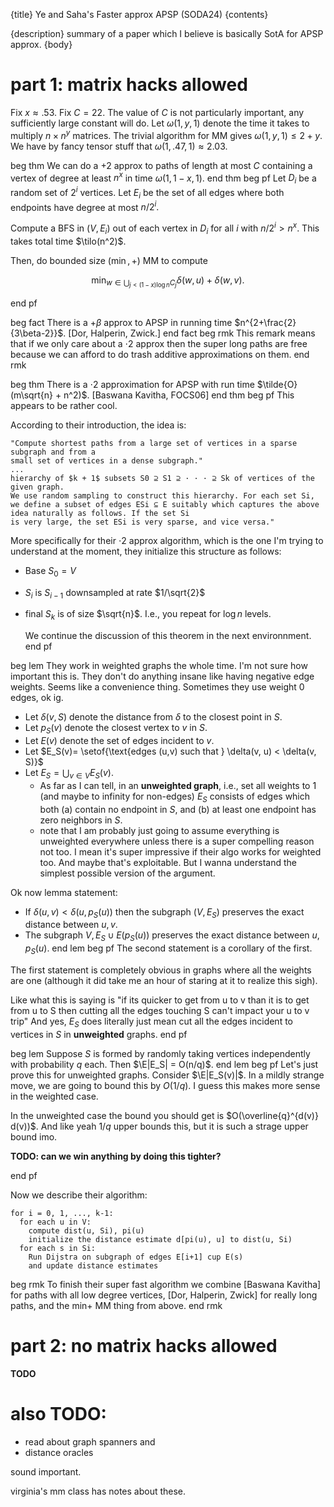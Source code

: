 {title}
Ye and Saha's Faster approx APSP (SODA24)
{contents}

{description}
summary of a paper which I believe is basically SotA for APSP
approx.
{body}

# part 1: matrix hacks allowed

Fix $x\approx .53$. Fix $C=22$. The value of $C$ is not
particularly important, any sufficiently large constant will do.
Let $\omega(1,y,1)$ denote the time it takes to multiply
$n\times n^{y}$ matrices.
The trivial algorithm for MM gives $\omega(1,y,1)\le 2+y$.
We have by fancy tensor stuff that $\omega(1,.47,1)\approx 2.03$.

beg thm
We can do a $+2$ approx to paths of length at most $C$ containing
a vertex of degree at least $n^{x}$ in time $\omega(1,1-x,1)$.
end thm
beg pf
Let $D_i$ be a random set of $2^{i}$ vertices.
Let $E_i$ be the set of all edges where both endpoints have
degree at most $n/2^{i}.$

Compute a BFS in $(V, E_i)$ out of each vertex in $D_i$ for all
$i$ with $n/2^{i} > n^{x}$.
This takes total time $\tilo(n^2)$.

Then, do bounded size $(\min,+)$  MM to compute 

$$ \min_{w\in \bigcup_{j<(1-x)\log n} C_j} \delta(w, u) + \delta(w, v) .$$ 

end pf

beg fact
There is a $+\beta$ approx to APSP in running time $n^{2+\frac{2}{3\beta-2}}$.
[Dor, Halperin, Zwick.]
end fact
beg rmk
This remark means that if we only care about a $\cdot 2$ approx
then the super long paths are free because we can afford to do
trash additive approximations on them.
end rmk

beg thm
There is a $\cdot 2$ approximation for APSP with run time
$\tilde{O}(m\sqrt{n} + n^2)$.
[Baswana Kavitha, FOCS06]
end thm
beg pf
This appears to be rather cool.

According to their introduction, the idea is:
```
"Compute shortest paths from a large set of vertices in a sparse subgraph and from a
small set of vertices in a dense subgraph." 
...
hierarchy of $k + 1$ subsets S0 ⊇ S1 ⊇ · · · ⊇ Sk of vertices of the given graph. 
We use random sampling to construct this hierarchy. For each set Si, we define a subset of edges ESi ⊆ E suitably which captures the above idea naturally as follows. If the set Si
is very large, the set ESi is very sparse, and vice versa."
```
More specifically for their $\cdot 2$ approx algorithm, which is
the one I'm trying to understand at the moment, they initialize
this structure as follows:

- Base $S_0 = V$
- $S_i$  is $S_{i-1}$ downsampled at rate  $1/\sqrt{2}$
- final  $S_k$ is of size $\sqrt{n}$. I.e., you repeat for  $\log n$ levels.

    We continue the discussion of this theorem in the next
    environnment.
end pf

beg lem
They work in weighted graphs the whole time. I'm not sure how
important this is. They don't do anything insane like
having negative edge weights. Seems like a convenience thing.
Sometimes they use weight $0$ edges, ok ig.

- Let $\delta(v,S)$ denote the distance from  $\delta$ to  the closest point in $S$. 
- Let $p_S(v)$ denote the closest vertex to  $v$ in $S$.
- Let $E(v)$ denote the set of edges incident to  $v$.
- Let $E_S(v)= \setof{\text{edges (u,v) such that } \delta(v, u) < \delta(v, S)}$
- Let $E_S = \bigcup_{v\in V} E_S(v)$.
  - As far as I can tell, in an **unweighted graph**, i.e., set
      all weights to $1$ (and maybe to infinity for non-edges)
      $E_S$ consists of edges which both (a) contain no endpoint in
      $S$, and (b) at least one endpoint has zero neighbors in $S$.
  - note that I am probably just going to assume everything is
      unweighted everywhere unless there is a super compelling
      reason not too. I mean it's super impressive if their algo
      works for weighted too. And maybe that's exploitable. But I
      wanna understand the simplest possible version of the
      argument.

Ok now lemma statement:

- If $\delta(u,v)< \delta(u, p_S(u))$ then the subgraph $(V, E_S)$ preserves the exact distance between  $u,v$.
- The subgraph $V, E_S\cup E(p_S(u))$ preserves the exact
    distance between $u,p_S(u)$.
end lem
beg pf
The second statement is a corollary of the first.

The first statement is completely obvious in graphs where all the
weights are one (although it did take me an hour of staring at it
to realize this sigh).

Like what this is saying is "if its quicker to get from u to v
than it is to get from u to S then cutting all the edges touching
S can't impact your u to v trip"
And yes, $E_S$ does literally just mean cut all the edges
incident to vertices in $S$ in **unweighted** graphs.
end pf

beg lem
Suppose $S$ is formed by randomly taking vertices independently
with probability $q$ each. Then $\E|E_S| = O(n/q)$.
end lem
beg pf
Let's just prove this for unweighted graphs.
Consider $\E|E_S(v)|$. 
In a mildly strange move, we are going to bound this by $O(1/q)$.
I guess this makes more sense in the weighted case.

In the unweighted case the bound you should get is $O(\overline{q}^{d(v)} d(v))$.
And like yeah $1/q$ upper bounds this, but it is such a strage
upper bound imo.

**TODO: can we win anything by doing this tighter?**

end pf

Now we describe their algorithm:

```
for i = 0, 1, ..., k-1:
  for each u in V: 
    compute dist(u, Si), pi(u)
    initialize the distance estimate d[pi(u), u] to dist(u, Si)
  for each s in Si:
    Run Dijstra on subgraph of edges E[i+1] cup E(s)
    and update distance estimates
```


beg rmk
To finish their super fast algorithm we combine [Baswana Kavitha]
for paths with all low degree vertices, [Dor, Halperin, Zwick]
for really long paths, and the min+ MM thing from above.
end rmk

# part 2: no matrix hacks allowed

**TODO**

# also TODO:

- read about graph spanners and 
- distance oracles

sound important.

virginia's mm class has notes about these.

